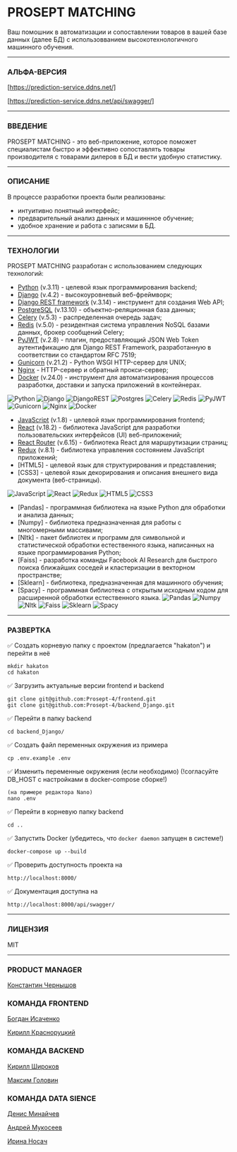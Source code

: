 # __PROSEPT MATCHING__

Ваш помошник в автоматизации и сопоставлении товаров в вашей базе данных (далее БД) с использовванием высокотехнологичного машинного обучения.


___

### АЛЬФА-ВЕРСИЯ

[https://prediction-service.ddns.net/]


[https://prediction-service.ddns.net/api/swagger/]

[https://prediction-service.ddns.net/]: <https://prediction-service.ddns.net/>
[https://prediction-service.ddns.net/api/swagger/]: <https://prediction-service.ddns.net/api/swagger/>

___

### ВВЕДЕНИЕ

PROSEPT MATCHING - это веб-приложение, которое поможет специалистам быстро и эффективно сопоставлять товары производителя с товарами дилеров в БД и вести удобную статистику.
___
### ОПИСАНИЕ

В процессе разработки проекта были реализованы:
- интуитивно понятный интерфейс;
- предварительный анализ данных и машиннное обучение;
- удобное хранение и работа с записями в БД.
___

### ТЕХНОЛОГИИ

PROSEPT MATCHING разработан с использованием следующих технологий:

- [Python] (v.3.11) - целевой язык программирования backend;
- [Django] (v.4.2) - высокоуровневый веб-фреймворк;
- [Django REST framework] (v.3.14) - инструмент для создания Web API;
- [PostgreSQL] (v.13.10) - объектно-реляционная база данных;
- [Celery] (v.5.3) - распределенная очередь задач;
- [Redis] (v.5.0) - резидентная система управления NoSQL базами данных, брокер сообщений Celery;
- [PyJWT] (v.2.8) - плагин, предоставляющий JSON Web Token аутентификацию для Django REST Framework, разработанную в соответствии со стандартом RFC 7519;
- [Gunicorn] (v.21.2) - Python WSGI HTTP-сервер для UNIX;
- [Nginx] - HTTP-сервер и обратный прокси-сервер;
- [Docker] (v.24.0) - инструмент для автоматизирования процессов разработки, доставки и запуска приложений в контейнерах.


![Python](https://img.shields.io/badge/python-3670A0?style=for-the-badge&logo=python&logoColor=ffdd54) 
![Django](https://img.shields.io/badge/django-%23092E20.svg?style=for-the-badge&logo=django&logoColor=white)
![DjangoREST](https://img.shields.io/badge/DJANGO-REST-ff1709?style=for-the-badge&logo=django&logoColor=white&color=ff1709&labelColor=gray)
![Postgres](https://img.shields.io/badge/postgres-%23316192.svg?style=for-the-badge&logo=postgresql&logoColor=white)
![Celery](https://a11ybadges.com/badge?logo=celery)
![Redis](https://img.shields.io/badge/redis-%23DD0031.svg?style=for-the-badge&logo=redis&logoColor=white)
![PyJWT](https://img.shields.io/badge/JWT-black?style=for-the-badge&logo=JSON%20web%20tokens)
![Gunicorn](https://img.shields.io/badge/gunicorn-%298729.svg?style=for-the-badge&logo=gunicorn&logoColor=white)
![Nginx](https://img.shields.io/badge/nginx-%23009639.svg?style=for-the-badge&logo=nginx&logoColor=white)
![Docker](https://img.shields.io/badge/docker-%230db7ed.svg?style=for-the-badge&logo=docker&logoColor=white)

- [JavaScript] (v.1.8) - целевой язык программирования frontend;
- [React] (v.18.2) - библиотека JavaScript для разработки пользовательских интерфейсов (UI) веб-приложений;
- [React Router] (v.6.15) - библиотека React для маршрутизации страниц;
- [Redux] (v.8.1) - библиотека  управления состоянием JavaScript приложений;
- [HTML5] - целевой язык для структурирования и представления;
- [CSS3] -  целевой язык декорирования и описания внешнего вида документа (веб-страницы).

![JavaScript](https://img.shields.io/badge/javascript-%23323330.svg?style=for-the-badge&logo=javascript&logoColor=%23F7DF1E) ![React](https://img.shields.io/badge/react-%2320232a.svg?style=for-the-badge&logo=react&logoColor=%2361DAFB)
![Redux](https://img.shields.io/badge/redux-%23593d88.svg?style=for-the-badge&logo=redux&logoColor=white)
![HTML5](https://img.shields.io/badge/HTML5-%23323330.svg?style=for-the-badge&logo=html5&logoColor=%23F7DF1E)
![CSS3](https://img.shields.io/badge/CSS3-%23323330.svg?style=for-the-badge&logo=css3&logoColor=%23F7DF1E)

- [Pandas] - программная библиотека на языке Python для обработки и анализа данных;
- [Numpy] - библиотека предназначенная для работы с многомерными массивами;
- [Nltk] - пакет библиотек и программ для символьной и статистической обработки естественного языка, написанных на языке программирования Python;
- [Faiss] - разработка команды Facebook AI Research для быстрого поиска ближайших соседей и кластеризации в векторном пространстве;
- [Sklearn] - библиотека, предназначенная для машинного обучения;
- [Spacy] - программная библиотека с открытым исходным кодом для расширенной обработки естественного языка.
![Pandas](https://img.shields.io/badge/Pandas-%23323330.svg?style=for-the-badge&logo=pandas&logoColor=%23F7DF1E)
![Numpy](https://img.shields.io/badge/Numpy-%23323330.svg?style=for-the-badge&logo=numpy&logoColor=%23F7DF1E)
![Nltk](https://img.shields.io/badge/Nltk-%23323330.svg?style=for-the-badge&logo=nltk&logoColor=%23F7DF1E)
![Faiss](https://img.shields.io/badge/Faiss-%23323330.svg?style=for-the-badge&logo=faiss&logoColor=%23F7DF1E)
![Sklearn](https://img.shields.io/badge/Sklearn-%23323330.svg?style=for-the-badge&logo=sklearn&logoColor=%23F7DF1E)
![Spacy](https://img.shields.io/badge/Spacy-%23323330.svg?style=for-the-badge&logo=Spacy&logoColor=%23F7DF1E)
___


### РАЗВЕРТКА

✅ Создать корневую папку с проектом (предлагается "hakaton") и перейти в неё

```
mkdir hakaton
cd hakaton
```

✅ Загрузить актуальные версии frontend и backend

```
git clone git@github.com:Prosept-4/frontend.git
git clone git@github.com:Prosept-4/backend_Django.git
```

✅ Перейти в папку backend

```
cd backend_Django/
```

✅ Создать файл переменных окружения из примера

```
cp .env.example .env
```

✅ Изменить переменные окружения (если необходимо) (!согласуйте DB_HOST с настройками в docker-compose сборке!)
```
(на примере редактора Nano)
nano .env
```

✅ Перейти в корневую папку backend
```
cd ..
```

✅ Запустить Docker (убедитесь, что `docker daemon` запущен в системе!)

```
docker-compose up --build
```

✅ Проверить доступность проекта на

```
http://localhost:8000/
```

✅ Документация доступна на

```
http://localhost:8000/api/swagger/
```

___

### ЛИЦЕНЗИЯ

MIT

___

### PRODUCT MANAGER

[Константин Чернышов]

### КОМАНДА FRONTEND
[Богдан Исаченко]

[Кирилл Красноруцкий]

### КОМАНДА BACKEND

[Кирилл Широков]

[Максим Головин]

### КОМАНДА DATA SIENCE

[Денис Минайчев]

[Андрей Мукосеев]

[Ирина Носач]



[Константин Чернышов]: <https://t.me/ChernyshovK/>
[Богдан Исаченко]: <https://t.me/Doctorian-Bogdan/>
[Кирилл Красноруцкий]: <https://t.me/Red-Handed-Guy/>
[Кирилл Широков]: <https://t.me/KirillShirokov/>
[Максим Головин]: <https://t.me/PrimeStr/>
[Денис Минайчев]: <https://t.me/SeriousDen7/>
[Андрей Мукосеев]: <https://t.me/Andrey-Mukoseev/>
[Ирина Носач]: <https://t.me/LolaBSL/>


[Python]: <https://www.python.org/>
[Django]: <https://www.djangoproject.com/>
[Django REST framework]: <https://www.django-rest-framework.org/>
[PostgreSQL]: <https://www.postgresql.org/>
[Celery]: <https://docs.celeryq.dev/en/stable/>
[Redis]: <https://redis.io/>
[PyJWT]: <https://pyjwt.readthedocs.io/en/latest/>
[Gunicorn]: <https://gunicorn.org/>
[Nginx]: <https://nginx.org/en/>
[Docker]: <https://www.docker.com/>

[JavaScript]: <https://www.javascript.com/>
[TypeScript]: <https://www.typescriptlang.org/>
[React]: <https://react.dev/>
[React Router]: <https://reactrouter.com/en/main/>
[Vite]: <https://vitejs.dev/>
[Redux]: <https://redux.js.org/>
[Yup]: <https://github.com/jquense/yup>
